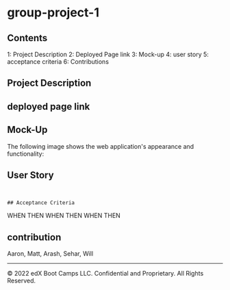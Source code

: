 # group-project-1

## Contents

1: Project Description 
2: Deployed Page link
3: Mock-up
4: user story
5: acceptance criteria
6: Contributions

## Project Description 


## deployed page link



## Mock-Up

The following image shows the web application's appearance and functionality:


## User Story

```


## Acceptance Criteria

```

WHEN 
THEN 
WHEN 
THEN 
WHEN 
THEN 


## contribution
Aaron, Matt, Arash, Sehar, Will



- - -
© 2022 edX Boot Camps LLC. Confidential and Proprietary. All Rights Reserved.
